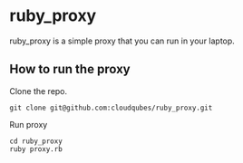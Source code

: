 # ruby_proxy

ruby_proxy is a simple proxy that you can run in your laptop.

## How to run the proxy

Clone the repo.

```shell
git clone git@github.com:cloudqubes/ruby_proxy.git
```

Run proxy
```shell
cd ruby_proxy
ruby proxy.rb
```